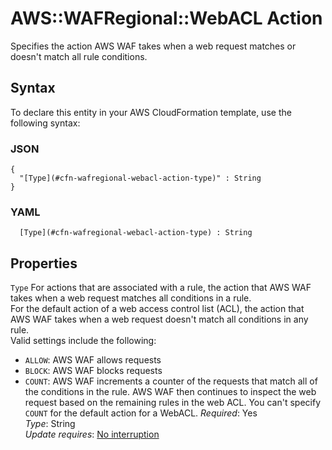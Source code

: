 # AWS::WAFRegional::WebACL Action<a name="aws-properties-wafregional-webacl-action"></a>

Specifies the action AWS WAF takes when a web request matches or doesn't match all rule conditions\. 

## Syntax<a name="aws-properties-wafregional-webacl-action-syntax"></a>

To declare this entity in your AWS CloudFormation template, use the following syntax:

### JSON<a name="aws-properties-wafregional-webacl-action-syntax.json"></a>

```
{
  "[Type](#cfn-wafregional-webacl-action-type)" : String
}
```

### YAML<a name="aws-properties-wafregional-webacl-action-syntax.yaml"></a>

```
﻿  [Type](#cfn-wafregional-webacl-action-type) : String
```

## Properties<a name="aws-properties-wafregional-webacl-action-properties"></a>

`Type`  <a name="cfn-wafregional-webacl-action-type"></a>
For actions that are associated with a rule, the action that AWS WAF takes when a web request matches all conditions in a rule\.  
For the default action of a web access control list \(ACL\), the action that AWS WAF takes when a web request doesn't match all conditions in any rule\.   
Valid settings include the following:  
+  `ALLOW`: AWS WAF allows requests
+  `BLOCK`: AWS WAF blocks requests
+  `COUNT`: AWS WAF increments a counter of the requests that match all of the conditions in the rule\. AWS WAF then continues to inspect the web request based on the remaining rules in the web ACL\. You can't specify `COUNT` for the default action for a WebACL\.
*Required*: Yes  
*Type*: String  
*Update requires*: [No interruption](https://docs.aws.amazon.com/AWSCloudFormation/latest/UserGuide/using-cfn-updating-stacks-update-behaviors.html#update-no-interrupt)